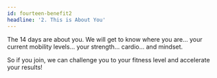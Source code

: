 ```yaml
---
id: fourteen-benefit2
headline: '2. This is About You'
---
```


The 14 days are about you. We will get to know where you are… your current mobility levels... your strength... cardio... and mindset.

So if you join, we can challenge you to your fitness level and accelerate your results!
